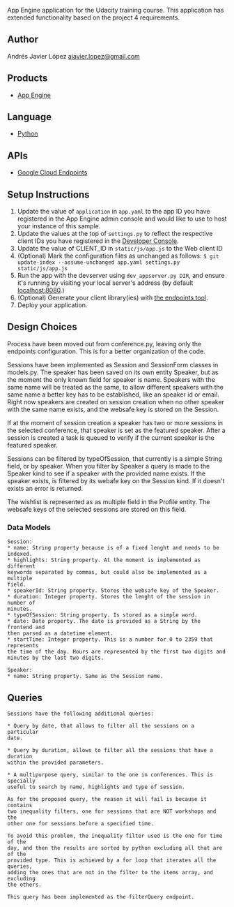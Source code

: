 App Engine application for the Udacity training course. This application has
extended functionality based on the project 4 requirements.

## Author
   Andrés Javier López <ajavier.lopez@gmail.com>

## Products
- [App Engine][1]

## Language
- [Python][2]

## APIs
- [Google Cloud Endpoints][3]

## Setup Instructions
1. Update the value of `application` in `app.yaml` to the app ID you
   have registered in the App Engine admin console and would like to use to host
   your instance of this sample.
1. Update the values at the top of `settings.py` to
   reflect the respective client IDs you have registered in the
   [Developer Console][4].
1. Update the value of CLIENT_ID in `static/js/app.js` to the Web client ID
1. (Optional) Mark the configuration files as unchanged as follows:
   `$ git update-index --assume-unchanged app.yaml settings.py static/js/app.js`
1. Run the app with the devserver using `dev_appserver.py DIR`, and ensure it's running by visiting your local server's address (by default [localhost:8080][5].)
1. (Optional) Generate your client library(ies) with [the endpoints tool][6].
1. Deploy your application.

## Design Choices
   Process have been moved out from conference.py, leaving only the endpoints
   configuration. This is for a better organization of the code.

   Sessions have been implemented as Session and SessionForm classes in
   models.py. The speaker has been saved on its own entity Speaker, but as the
   moment the only known field for speaker is name. Speakers with the same name
   will be treated as the same, to allow different speakers with the same name
   a better key has to be established, like an speaker id or email. Right now
   speakers are created on session creation when no other speaker with the same
   name exists, and the websafe key is stored on the Session.

   If at the moment of session creation a speaker has two or more sessions in
   the selected conference, that speaker is set as the featured speaker. After
   a session is created a task is queued to verify if the current speaker is
   the featured speaker.

   Sessions can be filtered by typeOfSession, that currently is a simple String
   field, or by speaker. When you filter by Speaker a query is made to the
   Speaker kind to see if a speaker with the provided name exists. If the
   speaker exists, is filtered by its webafe key on the Session kind. If it
   doesn't exists an error is returned.

   The wishlist is represented as as multiple field in the Profile entity. The
   websafe keys of the selected sessions are stored on this field.

### Data Models
    Session:
    * name: String property because is of a fixed lenght and needs to be indexed.
    * highlights: String property. At the moment is implemented as different
    keywords separated by commas, but could also be implemented as a multiple
    field.
    * speakerId: String property. Stores the websafe key of the Speaker.
    * duration: Integer property. Stores the lenght of the session in number of
    minutes.
    * typeOfSession: String property. Is stored as a simple word.
    * date: Date property. The date is provided as a String by the frontend and
    then parsed as a datetime element.
    * startTime: Integer property. This is a number for 0 to 2359 that represents
    the time of the day. Hours are represented by the first two digits and
    minutes by the last two digits.

    Speaker:
    * name: String property. Same as the Session name.

## Queries

    Sessions have the following additional queries:

    * Query by date, that allows to filter all the sessions on a particular
    date.

    * Query by duration, allows to filter all the sessions that have a duration
    within the provided parameters.

    * A multipurpose query, similar to the one in conferences. This is specially
    useful to search by name, highlights and type of session.

    As for the proposed query, the reason it will fail is because it contains
    two inequality filters, one for sessions that are NOT workshops and the
    other one for sessions before a specified time.

    To avoid this problem, the inequality filter used is the one for time of the
    day, and then the results are sorted by python excluding all that are of the
    provided type. This is achieved by a for loop that iterates all the queries,
    adding the ones that are not in the filter to the items array, and excluding
    the others.

    This query has been implemented as the filterQuery endpoint.


[1]: https://developers.google.com/appengine
[2]: http://python.org
[3]: https://developers.google.com/appengine/docs/python/endpoints/
[4]: https://console.developers.google.com/
[5]: https://localhost:8080/
[6]: https://developers.google.com/appengine/docs/python/endpoints/endpoints_tool
